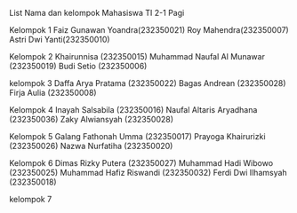 List Nama dan kelompok Mahasiswa TI 2-1 Pagi 

Kelompok 1
Faiz Gunawan Yoandra(232350021)
Roy Mahendra(232350007)
Astri Dwi Yanti(232350010)

Kelompok 2
Khairunnisa (232350015)
Muhammad Naufal Al Munawar (232350019)
Budi Setio (232350006)

kelompok 3
Daffa Arya Pratama (232350022)
Bagas Andrean (232350028)
Firja Aulia (232350008)

Kelompok 4
Inayah Salsabila (232350016)
Naufal Altaris Aryadhana (232350036)
Zaky Alwiansyah (232350028)

Kelompok 5
Galang Fathonah Umma (232350017)
Prayoga Khairurizki (232350026)
Nazwa Nurfatiha (232350020)

Kelompok 6
Dimas Rizky Putera (232350027)
Muhammad Hadi Wibowo (232350025)
Muhammad Hafiz Riswandi (232350032)
Ferdi Dwi Ilhamsyah (232350018)

kelompok 7

